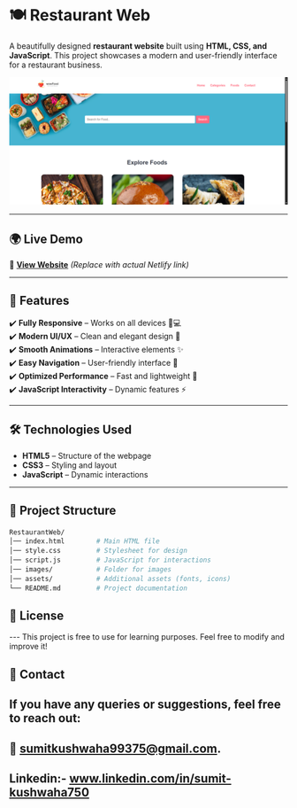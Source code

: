 # 🍽️ Restaurant Web  

A beautifully designed **restaurant website** built using **HTML, CSS, and JavaScript**. This project showcases a modern and user-friendly interface for a restaurant business.  

![Restaurant Web Preview](images/SampleImage1.png)  

---

## 🌍 Live Demo  
🔗 **[View Website](https://your-netlify-link-here)** *(Replace with actual Netlify link)*  

---

## 📌 Features  
✔️ **Fully Responsive** – Works on all devices 📱💻  
✔️ **Modern UI/UX** – Clean and elegant design 🎨  
✔️ **Smooth Animations** – Interactive elements ✨  
✔️ **Easy Navigation** – User-friendly interface 🧭  
✔️ **Optimized Performance** – Fast and lightweight 🚀  
✔️ **JavaScript Interactivity** – Dynamic features ⚡  

---

## 🛠️ Technologies Used  
- **HTML5** – Structure of the webpage  
- **CSS3** – Styling and layout  
- **JavaScript** – Dynamic interactions  

---

## 📂 Project Structure  
```bash
RestaurantWeb/
│── index.html        # Main HTML file
│── style.css         # Stylesheet for design
│── script.js         # JavaScript for interactions
│── images/           # Folder for images
│── assets/           # Additional assets (fonts, icons)
└── README.md         # Project documentation
```


## 📜 License
--- This project is free to use for learning purposes. Feel free to modify and improve it!

## 📩 Contact
## If you have any queries or suggestions, feel free to reach out:
## 📧 sumitkushwaha99375@gmail.com.
## Linkedin:- www.linkedin.com/in/sumit-kushwaha750